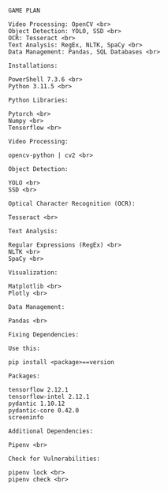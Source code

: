 `GAME PLAN`

```
Video Processing: OpenCV <br>
Object Detection: YOLO, SSD <br>
OCR: Tesseract <br>
Text Analysis: RegEx, NLTK, SpaCy <br>
Data Management: Pandas, SQL Databases <br> 
```

`Installations:`
```
PowerShell 7.3.6 <br>
Python 3.11.5 <br>
```

`Python Libraries:`
```
Pytorch <br>
Numpy <br>
Tensorflow <br> 
```

`Video Processing:`
```
opencv-python | cv2 <br>
```

`Object Detection:`
```
YOLO <br>
SSD <br>
```

`Optical Character Recognition (OCR):`
```
Tesseract <br>
```

`Text Analysis:`
```
Regular Expressions (RegEx) <br>
NLTK <br>
SpaCy <br>
```

`Visualization:`
```
Matplotlib <br>
Plotly <br>
```

`Data Management:`
```
Pandas <br>
```

`Fixing Dependencies:`

`Use this:`
```
pip install <package>==version
```

`Packages:`
```
tensorflow 2.12.1
tensorflow-intel 2.12.1
pydantic 1.10.12
pydantic-core 0.42.0
screeninfo
```

`Additional Dependencies:`
```
Pipenv <br>
```

`Check for Vulnerabilities:`
```
pipenv lock <br> 
pipenv check <br>
```
